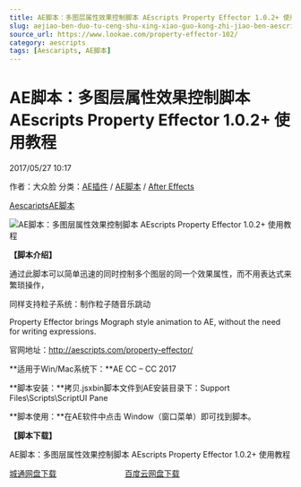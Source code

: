 ```yaml
---
title: AE脚本：多图层属性效果控制脚本 AEscripts Property Effector 1.0.2+ 使用教程
slug: aejiao-ben-duo-tu-ceng-shu-xing-xiao-guo-kong-zhi-jiao-ben-aescripts-property-effector-1-0-2-shi-yong-jiao-cheng
source_url: https://www.lookae.com/property-effector-102/
category: aescripts
tags: [Aescaripts, AE脚本]
---
```

# AE脚本：多图层属性效果控制脚本 AEscripts Property Effector 1.0.2+ 使用教程

2017/05/27 10:17

作者：大众脸
分类：[AE插件](https://www.lookae.com/after-effects/aechajian/) / [AE脚本](https://www.lookae.com/after-effects/aescripts/) / [After Effects](https://www.lookae.com/after-effects/)

[Aescaripts](https://www.lookae.com/tag/aescaripts/)[AE脚本](https://www.lookae.com/tag/ae%e8%84%9a%e6%9c%ac/)

![AE脚本：多图层属性效果控制脚本 AEscripts Property Effector 1.0.2+ 使用教程](https://www.lookae.com/wp-content/uploads/2016/03/Property-Effector.jpg "AE脚本：多图层属性效果控制脚本 AEscripts Property Effector 1.0.2+ 使用教程-LookAE.com")

**【脚本介绍】**

通过此脚本可以简单迅速的同时控制多个图层的同一个效果属性，而不用表达式来繁琐操作，

同样支持粒子系统：制作粒子随音乐跳动

Property Effector brings Mograph style animation to AE, without the need for writing expressions.

官网地址：http://aescripts.com/property-effector/

**适用于Win/Mac系统下：**AE CC – CC 2017

**脚本安装：**拷贝.jsxbin脚本文件到AE安装目录下：Support Files\Scripts\ScriptUI Pane

**脚本使用：**在AE软件中点击 Window（窗口菜单）即可找到脚本。

**【脚本下载】**

AE脚本：多图层属性效果控制脚本 AEscripts Property Effector 1.0.2+ 使用教程

[城通网盘下载](https://www.pipipan.com/fs/680462-204431758)                               [百度云网盘下载](https://pan.baidu.com/s/1eSMOE4q)
